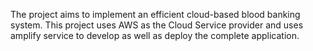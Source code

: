 The project aims to implement an efficient cloud-based blood banking system. 
This project uses AWS as the Cloud Service provider and uses amplify service to develop as well as deploy the complete application.
